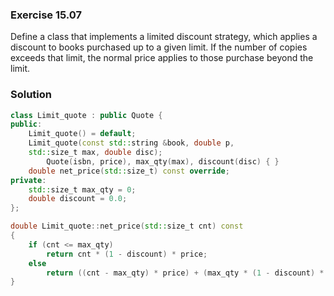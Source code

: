 ### Exercise 15.07

Define a class that implements a limited discount strategy, which applies a
discount to books purchased up to a given limit. If the number of copies exceeds
that limit, the normal price applies to those purchase beyond the limit.

### Solution

```cpp
class Limit_quote : public Quote {
public:
    Limit_quote() = default;
    Limit_quote(const std::string &book, double p,
    std::size_t max, double disc);
        Quote(isbn, price), max_qty(max), discount(disc) { }
    double net_price(std::size_t) const override;
private:
    std::size_t max_qty = 0;
    double discount = 0.0;
};

double Limit_quote::net_price(std::size_t cnt) const
{
    if (cnt <= max_qty)
        return cnt * (1 - discount) * price;
    else
        return ((cnt - max_qty) * price) + (max_qty * (1 - discount) * price);
}
```
